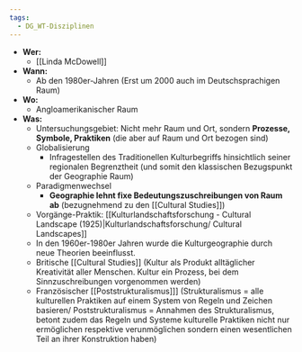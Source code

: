 ```yaml
---
tags:
  - DG_WT-Disziplinen
---
```


- **Wer:**
	- [[Linda McDowell]]
- **Wann:**
	- Ab den 1980er-Jahren (Erst um 2000 auch im Deutschsprachigen Raum)
- **Wo:**
	- Angloamerikanischer Raum
- **Was:**
	- Untersuchungsgebiet: Nicht mehr Raum und Ort, sondern **Prozesse, Symbole, Praktiken** (die aber auf Raum und Ort bezogen sind)
	- Globalisierung
		- Infragestellen des Traditionellen Kulturbegriffs hinsichtlich seiner regionalen Begrenztheit (und somit den klassischen Bezugspunkt der Geographie Raum)
	- Paradigmenwechsel
		- **Geographie lehnt fixe Bedeutungszuschreibungen von Raum ab** (bezugnehmend zu den [[Cultural Studies]])
	- Vorgänge-Praktik: [[Kulturlandschaftsforschung - Cultural Landscape (1925)|Kulturlandschaftsforschung/ Cultural Landscapes]]
	- In den 1960er-1980er Jahren wurde die Kulturgeographie durch neue Theorien beeinflusst.
	- Britische [[Cultural Studies]] (Kultur als Produkt alltäglicher Kreativität aller Menschen. Kultur ein Prozess, bei dem Sinnzuschreibungen vorgenommen werden)
	- Französischer [[Poststrukturalismus]]] (Strukturalismus = alle kulturellen Praktiken auf einem System von Regeln und Zeichen basieren/ Poststrukturalismus = Annahmen des Strukturalismus, betont zudem das Regeln und Systeme kulturelle Praktiken nicht nur ermöglichen respektive verunmöglichen sondern einen wesentlichen Teil an ihrer Konstruktion haben)